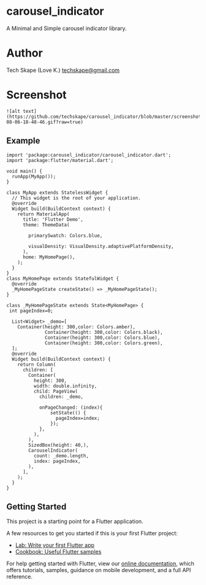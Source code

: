 # carousel_indicator

A Minimal and Simple carousel indicator library.

# Author

Tech Skape (Love K.) techskape@gmail.com

# Screenshot

    ![alt text](https://github.com/techskape/carousel_indicator/blob/master/screenshots/2020-08-06-18-48-46.gif?raw=true)

## Example
```
import 'package:carousel_indicator/carousel_indicator.dart';
import 'package:flutter/material.dart';

void main() {
  runApp(MyApp());
}

class MyApp extends StatelessWidget {
  // This widget is the root of your application.
  @override
  Widget build(BuildContext context) {
    return MaterialApp(
      title: 'Flutter Demo',
      theme: ThemeData(
      
        primarySwatch: Colors.blue,
      
        visualDensity: VisualDensity.adaptivePlatformDensity,
      ),
      home: MyHomePage(),
    );
  }
}
class MyHomePage extends StatefulWidget {
  @override
  _MyHomePageState createState() => _MyHomePageState();
}

class _MyHomePageState extends State<MyHomePage> {
 int pageIndex=0;

  List<Widget> _demo=[
    Container(height: 300,color: Colors.amber),
              Container(height: 300,color: Colors.black),
              Container(height: 300,color: Colors.blue),
              Container(height: 300,color: Colors.green),
  ];
  @override
  Widget build(BuildContext context) {
    return Column(
      children: [
        Container(
          height: 300,
          width: double.infinity,
          child: PageView(
            children: _demo,
            
            onPageChanged: (index){
                setState(() {
                  pageIndex=index;
                });
            },
          ),
        ),
        SizedBox(height: 40,),
        CarouselIndicator(
          count: _demo.length,
          index: pageIndex,
        ),
      ],
    );
  }
}
```

## Getting Started

This project is a starting point for a Flutter application.

A few resources to get you started if this is your first Flutter project:

- [Lab: Write your first Flutter app](https://flutter.dev/docs/get-started/codelab)
- [Cookbook: Useful Flutter samples](https://flutter.dev/docs/cookbook)

For help getting started with Flutter, view our
[online documentation](https://flutter.dev/docs), which offers tutorials,
samples, guidance on mobile development, and a full API reference.
